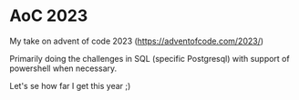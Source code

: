 # AoC 2023

My take on advent of code 2023 (https://adventofcode.com/2023/)

Primarily doing the challenges in SQL (specific Postgresql) with support of powershell when necessary.

Let's se how far I get this year ;)
